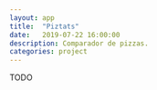 ```yaml
---
layout: app
title:  "Piztats"
date:   2019-07-22 16:00:00
description: Comparador de pizzas.
categories: project
---
```

TODO